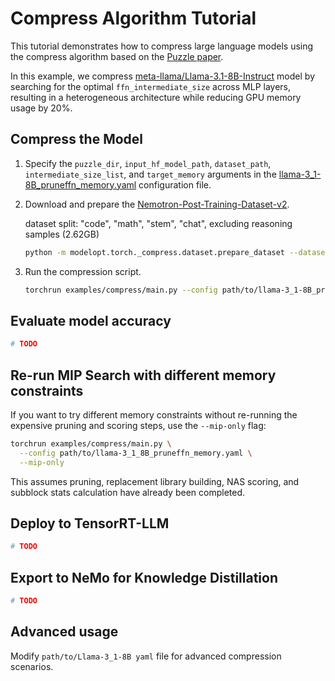 # Compress Algorithm Tutorial

This tutorial demonstrates how to compress large language models using the compress algorithm based on the [Puzzle paper](https://arxiv.org/abs/2411.19146).

In this example, we compress [meta-llama/Llama-3.1-8B-Instruct](https://huggingface.co/meta-llama/Llama-3.1-8B-Instruct) model by searching for the optimal `ffn_intermediate_size` across MLP layers, resulting in a heterogeneous architecture while reducing GPU memory usage by 20%.

## Compress the Model

1. Specify the `puzzle_dir`, `input_hf_model_path`, `dataset_path`, `intermediate_size_list`, and `target_memory` arguments in the [llama-3_1-8B_pruneffn_memory.yaml](./configs/llama-3_1-8B_pruneffn_memory/llama-3_1-8B_pruneffn_memory.yaml) configuration file.

2. Download and prepare the [Nemotron-Post-Training-Dataset-v2](https://huggingface.co/datasets/nvidia/Nemotron-Post-Training-Dataset-v2).

   dataset split: "code", "math", "stem", "chat", excluding reasoning samples (2.62GB)

   ```bash
   python -m modelopt.torch._compress.dataset.prepare_dataset --dataset_name nvidia/Nemotron-Post-Training-Dataset-v2 --output_dir path/to/Nemotron-Post-Training-Dataset-v2
   ```

3. Run the compression script.

   ```bash
   torchrun examples/compress/main.py --config path/to/llama-3_1-8B_pruneffn_memory.yaml
   ```

## Evaluate model accuracy

```bash
# TODO
```

## Re-run MIP Search with different memory constraints

If you want to try different memory constraints without re-running the expensive pruning and scoring steps, use the `--mip-only` flag:

```bash
torchrun examples/compress/main.py \
  --config path/to/llama-3_1_8B_pruneffn_memory.yaml \
  --mip-only
```

This assumes pruning, replacement library building, NAS scoring, and subblock stats calculation have already been completed.

## Deploy to TensorRT-LLM

```bash
# TODO
```

## Export to NeMo for Knowledge Distillation

```bash
# TODO
```

## Advanced usage

Modify `path/to/Llama-3_1-8B yaml` file for advanced compression scenarios.
